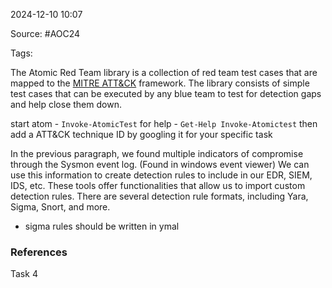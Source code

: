
2024-12-10 10:07

Source: #AOC24 

Tags: 

The Atomic Red Team library is a collection of red team test cases that are mapped to the [MITRE ATT&CK](https://attack.mitre.org/) framework.
The library consists of simple test cases that can be executed by any blue team to test for detection gaps and help close them down.

start atom -   `Invoke-AtomicTest`
for help    -    `Get-Help Invoke-Atomictest`
then add a ATT&CK technique ID by googling it for your specific task

In the previous paragraph, we found multiple indicators of compromise through the Sysmon event log. (Found in windows event viewer) We can use this information to create detection rules to include in our EDR, SIEM, IDS, etc. These tools offer functionalities that allow us to import custom detection rules. There are several detection rule formats, including Yara, Sigma, Snort, and more.
- sigma rules should be written in ymal

### References
Task 4